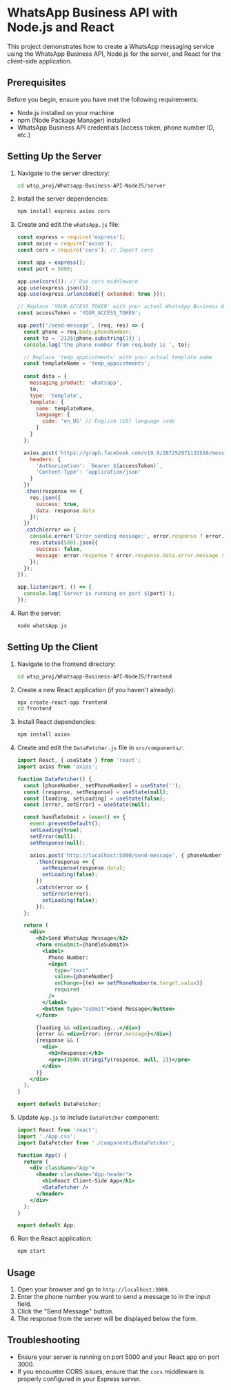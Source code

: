 # WhatsApp Business API with Node.js and React

This project demonstrates how to create a WhatsApp messaging service using the WhatsApp Business API, Node.js for the server, and React for the client-side application.

## Prerequisites

Before you begin, ensure you have met the following requirements:

- Node.js installed on your machine
- npm (Node Package Manager) installed
- WhatsApp Business API credentials (access token, phone number ID, etc.)


## Setting Up the Server

1. Navigate to the server directory:

    ```sh
    cd wtsp_proj/Whatsapp-Business-API-NodeJS/server
    ```

2. Install the server dependencies:

    ```sh
    npm install express axios cors
    ```

3. Create and edit the `whatsApp.js` file:

    ```javascript
    const express = require('express');
    const axios = require('axios');
    const cors = require('cors'); // Import cors

    const app = express();
    const port = 5000;

    app.use(cors()); // Use cors middleware
    app.use(express.json());
    app.use(express.urlencoded({ extended: true }));

    // Replace 'YOUR_ACCESS_TOKEN' with your actual WhatsApp Business API access token
    const accessToken = 'YOUR_ACCESS_TOKEN';

    app.post('/send-message', (req, res) => {
      const phone = req.body.phoneNumber; 
      const to = `212${phone.substring(1)}`; 
      console.log('the phone number from req.body is ', to);

      // Replace 'temp_appointments' with your actual template name
      const templateName = 'temp_appointments'; 
      
      const data = {
        messaging_product: 'whatsapp',
        to,
        type: 'template',
        template: {
          name: templateName,
          language: {
            code: 'en_US' // English (US) language code
          }
        }
      };

      axios.post('https://graph.facebook.com/v19.0/287252971133516/messages', data, { // Update with your phone number ID
        headers: {
          'Authorization': `Bearer ${accessToken}`,
          'Content-Type': 'application/json'
        }
      })
      .then(response => {
        res.json({
          success: true,
          data: response.data
        });
      })
      .catch(error => {
        console.error('Error sending message:', error.response ? error.response.data : error.message);
        res.status(500).json({
          success: false,
          message: error.response ? error.response.data.error.message : 'Error sending message'
        });
      });
    });

    app.listen(port, () => {
      console.log(`Server is running on port ${port}`);
    });
    ```

4. Run the server:

    ```sh
    node whatsApp.js
    ```

## Setting Up the Client

1. Navigate to the frontend directory:

    ```sh
    cd wtsp_proj/Whatsapp-Business-API-NodeJS/frontend
    ```

2. Create a new React application (if you haven't already):

    ```sh
    npx create-react-app frontend
    cd frontend
    ```

3. Install React dependencies:

    ```sh
    npm install axios
    ```

4. Create and edit the `DataFetcher.js` file in `src/components/`:

    ```jsx
    import React, { useState } from 'react';
    import axios from 'axios';

    function DataFetcher() {
      const [phoneNumber, setPhoneNumber] = useState('');
      const [response, setResponse] = useState(null);
      const [loading, setLoading] = useState(false);
      const [error, setError] = useState(null);

      const handleSubmit = (event) => {
        event.preventDefault();
        setLoading(true);
        setError(null);
        setResponse(null);

        axios.post('http://localhost:5000/send-message', { phoneNumber })
          .then(response => {
            setResponse(response.data);
            setLoading(false);
          })
          .catch(error => {
            setError(error);
            setLoading(false);
          });
      };

      return (
        <div>
          <h2>Send WhatsApp Message</h2>
          <form onSubmit={handleSubmit}>
            <label>
              Phone Number:
              <input
                type="text"
                value={phoneNumber}
                onChange={(e) => setPhoneNumber(e.target.value)}
                required
              />
            </label>
            <button type="submit">Send Message</button>
          </form>

          {loading && <div>Loading...</div>}
          {error && <div>Error: {error.message}</div>}
          {response && (
            <div>
              <h3>Response:</h3>
              <pre>{JSON.stringify(response, null, 2)}</pre>
            </div>
          )}
        </div>
      );
    }

    export default DataFetcher;
    ```

5. Update `App.js` to include `DataFetcher` component:

    ```jsx
    import React from 'react';
    import './App.css';
    import DataFetcher from './components/DataFetcher';

    function App() {
      return (
        <div className="App">
          <header className="App-header">
            <h1>React Client-Side App</h1>
            <DataFetcher />
          </header>
        </div>
      );
    }

    export default App;
    ```

6. Run the React application:

    ```sh
    npm start
    ```

## Usage

1. Open your browser and go to `http://localhost:3000`.
2. Enter the phone number you want to send a message to in the input field.
3. Click the "Send Message" button.
4. The response from the server will be displayed below the form.

## Troubleshooting

- Ensure your server is running on port 5000 and your React app on port 3000.
- If you encounter CORS issues, ensure that the `cors` middleware is properly configured in your Express server.




